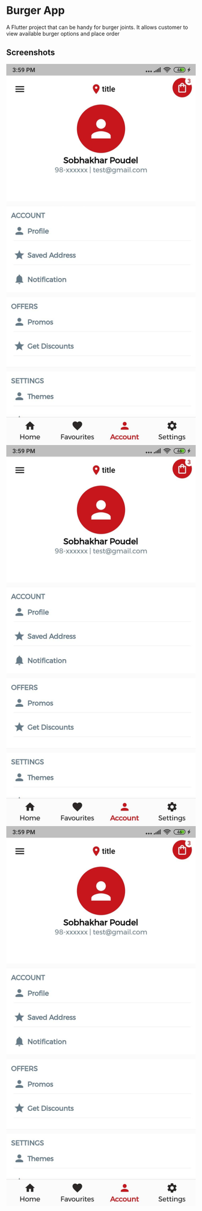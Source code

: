 # Burger App

A Flutter project that can be handy for burger joints.
It allows customer to view available burger options and place order


## Screenshots

<p align="center">
<img src="https://raw.githubusercontent.com/Sagarpoudel122/burger_app/main/demo/245526037_568107464305629_3806542274705439459_n.jpg"/>
<img src="https://raw.githubusercontent.com/Sagarpoudel122/burger_app/main/demo/245526037_568107464305629_3806542274705439459_n.jpg"/>
<img src="https://raw.githubusercontent.com/Sagarpoudel122/burger_app/main/demo/245526037_568107464305629_3806542274705439459_n.jpg"/>
</p>
